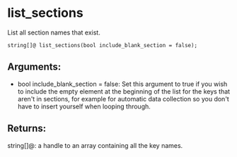 # list_sections
List all section names that exist.

`string[]@ list_sections(bool include_blank_section = false);`

## Arguments:
* bool include_blank_section = false: Set this argument to true if you wish to include the empty element at the beginning of the list for the keys that aren't in sections, for example for automatic data collection so you don't have to insert yourself when looping through.

## Returns:
string[]@: a handle to an array containing all the key names.
